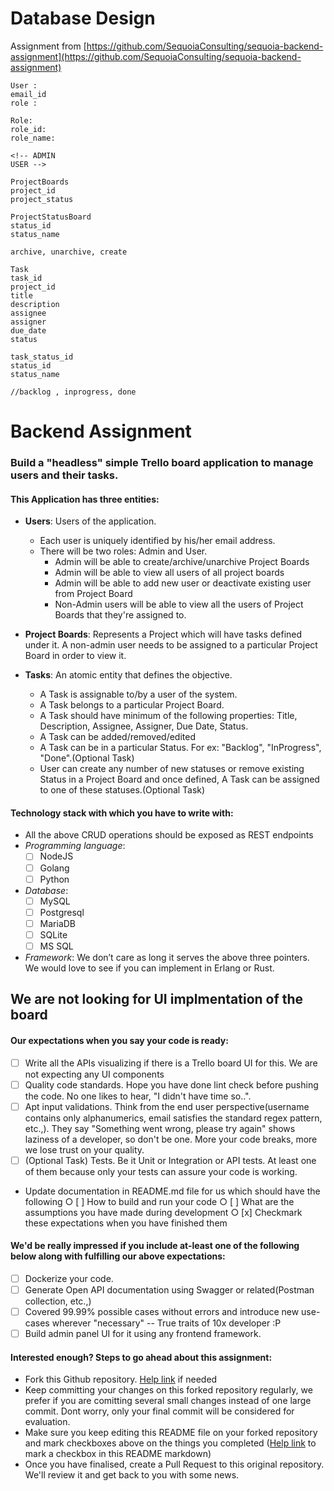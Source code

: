 # Database Design

Assignment from
[https://github.com/SequoiaConsulting/sequoia-backend-assignment](https://github.com/SequoiaConsulting/sequoia-backend-assignment)

```
User :
email_id
role :

Role:
role_id:
role_name:

<!-- ADMIN
USER -->

ProjectBoards
project_id
project_status

ProjectStatusBoard
status_id
status_name

archive, unarchive, create

Task
task_id
project_id
title
description
assignee
assigner
due_date
status

task_status_id
status_id
status_name

//backlog , inprogress, done

```

# Backend Assignment

### Build a "headless" simple Trello board application to manage users and their tasks.

#### This Application has three entities:

- **Users**: Users of the application.
  - Each user is uniquely identified by his/her email address.
  - There will be two roles: Admin and User.
    - Admin will be able to create/archive/unarchive Project Boards
    - Admin will be able to view all users of all project boards
    - Admin will be able to add new user or deactivate existing user from Project Board
    - Non-Admin users will be able to view all the users of Project Boards that they're assigned to.
- **Project Boards**: Represents a Project which will have tasks defined under it. A non-admin user needs to be assigned to a particular Project Board in order to view it.
- **Tasks**: An atomic entity that defines the objective.

  - A Task is assignable to/by a user of the system.
  - A Task belongs to a particular Project Board.
  - A Task should have minimum of the following properties: Title, Description, Assignee, Assigner, Due Date, Status.
  - A Task can be added/removed/edited
  - A Task can be in a particular Status. For ex: "Backlog", "InProgress", "Done".(Optional Task)
  - User can create any number of new statuses or remove existing Status in a Project Board and once defined, A Task can be assigned to one of these statuses.(Optional Task)

#### Technology stack with which you have to write with:

- All the above CRUD operations should be exposed as REST endpoints
- _Programming language_:
  - [ ] NodeJS
  - [ ] Golang
  - [ ] Python
- _Database_:
  - [ ] MySQL
  - [ ] Postgresql
  - [ ] MariaDB
  - [ ] SQLite
  - [ ] MS SQL
- _Framework_: We don’t care as long it serves the above three pointers. We would love to see if you can implement in Erlang or Rust.

## We are not looking for UI implmentation of the board

#### Our expectations when you say your code is ready:

- [ ] Write all the APIs visualizing if there is a Trello board UI for this. We are not expecting any UI components
- [ ] Quality code standards. Hope you have done lint check before pushing the code. No one likes to hear, "I didn't have time so..".
- [ ] Apt input validations. Think from the end user perspective(username contains only alphanumerics, email satisfies the standard regex pattern, etc.,). They say "Something went wrong, please try again" shows laziness of a developer, so don't be one. More your code breaks, more we lose trust on your quality.
- [ ] (Optional Task) Tests. Be it Unit or Integration or API tests. At least one of them because only your tests can assure your code is working.
- Update documentation in README.md file for us which should have the following
  ○ [ ] How to build and run your code
  ○ [ ] What are the assumptions you have made during development
  ○ [x] Checkmark these expectations when you have finished them

#### We'd be really impressed if you include at-least one of the following below along with fulfilling our above expectations:

- [ ] Dockerize your code.
- [ ] Generate Open API documentation using Swagger or related(Postman collection, etc.,)
- [ ] Covered 99.99% possible cases without errors and introduce new use-cases wherever "necessary" -- True traits of 10x developer :P
- [ ] Build admin panel UI for it using any frontend framework.

#### Interested enough? Steps to go ahead about this assignment:

- Fork this Github repository. [Help link](https://guides.github.com/activities/forking) if needed
- Keep committing your changes on this forked repository regularly, we prefer if you are comitting several small changes instead of one large commit. Dont worry, only your final commit will be considered for evaluation.
- Make sure you keep editing this README file on your forked repository and mark checkboxes above on the things you completed ([Help link](https://www.markdownguide.org/extended-syntax/#task-lists) to mark a checkbox in this README markdown)
- Once you have finalised, create a Pull Request to this original repository. We'll review it and get back to you with some news.
